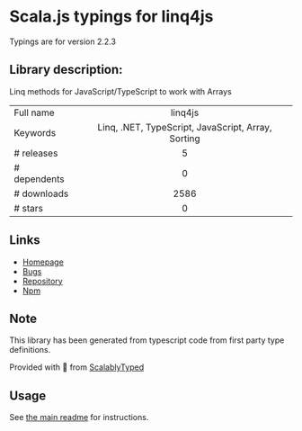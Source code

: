 
# Scala.js typings for linq4js

Typings are for version 2.2.3

## Library description:
Linq methods for JavaScript/TypeScript to work with Arrays

|                    |                 |
| ------------------ | :-------------: |
| Full name          | linq4js |
| Keywords           | Linq, .NET, TypeScript, JavaScript, Array, Sorting |
| # releases         | 5 |
| # dependents       | 0 |
| # downloads        | 2586 |
| # stars            | 0 |

## Links
- [Homepage](https://github.com/morrisjdev/Linq4JS)
- [Bugs](https://github.com/morrisjdev/Linq4JS/issues)
- [Repository](https://github.com/morrisjdev/Linq4JS)
- [Npm](https://www.npmjs.com/package/linq4js)
    


## Note
This library has been generated from typescript code from first party type definitions.

Provided with :purple_heart: from [ScalablyTyped](https://github.com/oyvindberg/ScalablyTyped)

## Usage
See [the main readme](../../readme.md) for instructions.


